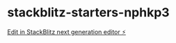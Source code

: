 # stackblitz-starters-nphkp3

[Edit in StackBlitz next generation editor ⚡️](https://stackblitz.com/~/github.com/1chiutszshun/stackblitz-starters-nphkp3)